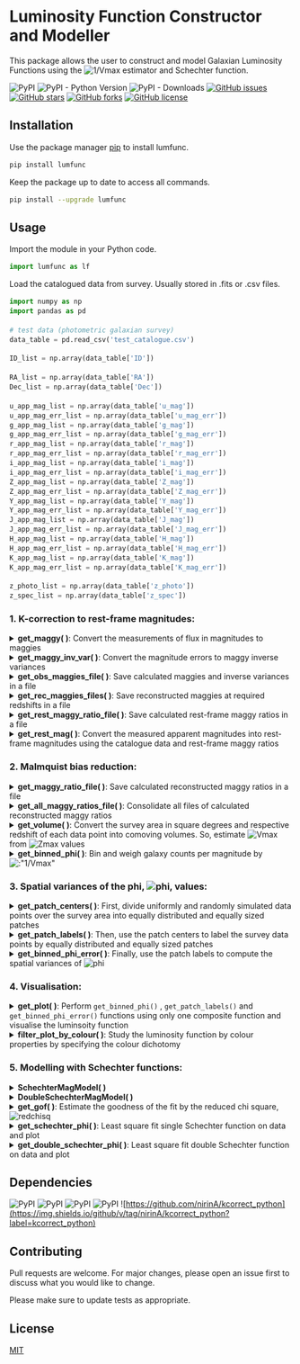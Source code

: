 # Luminosity Function Constructor and Modeller

This package allows the user to construct and model Galaxian Luminosity Functions using the ![1/Vmax](https://render.githubusercontent.com/render/math?math=\frac{1}{V_{max}} ) estimator and Schechter function. 

![PyPI](https://img.shields.io/pypi/v/lumfunc?color=sucess)    ![PyPI - Python Version](https://img.shields.io/pypi/pyversions/lumfunc)    ![PyPI - Downloads](https://img.shields.io/pypi/dm/lumfunc?color=blue&label=downloads%20%E2%AC%87)    [![GitHub issues](https://img.shields.io/github/issues/manasveesaraf/lumfunc)](https://github.com/manasveesaraf/lumfunc/issues)    [![GitHub stars](https://img.shields.io/github/stars/manasveesaraf/lumfunc)](https://github.com/manasveesaraf/lumfunc/stargazers)    [![GitHub forks](https://img.shields.io/github/forks/manasveesaraf/lumfunc)](https://github.com/manasveesaraf/lumfunc/network)    [![GitHub license](https://img.shields.io/github/license/manasveesaraf/lumfunc)](https://github.com/manasveesaraf/lumfunc/blob/master/LICENSE)

## Installation

Use the package manager [pip](https://pypi.org/project/lumfunc/) to install lumfunc.

```bash
pip install lumfunc
```
Keep the package up to date to access all commands. 

```bash
pip install --upgrade lumfunc
```

## Usage

Import the module in your Python code.

```python
import lumfunc as lf
```
Load the catalogued data from survey. Usually stored in .fits or .csv files.

```python
import numpy as np
import pandas as pd

# test data (photometric galaxian survey)
data_table = pd.read_csv('test_catalogue.csv')

ID_list = np.array(data_table['ID'])

RA_list = np.array(data_table['RA'])
Dec_list = np.array(data_table['Dec'])

u_app_mag_list = np.array(data_table['u_mag'])
u_app_mag_err_list = np.array(data_table['u_mag_err'])
g_app_mag_list = np.array(data_table['g_mag'])
g_app_mag_err_list = np.array(data_table['g_mag_err'])
r_app_mag_list = np.array(data_table['r_mag'])
r_app_mag_err_list = np.array(data_table['r_mag_err'])
i_app_mag_list = np.array(data_table['i_mag'])
i_app_mag_err_list = np.array(data_table['i_mag_err'])
Z_app_mag_list = np.array(data_table['Z_mag'])
Z_app_mag_err_list = np.array(data_table['Z_mag_err'])
Y_app_mag_list = np.array(data_table['Y_mag'])
Y_app_mag_err_list = np.array(data_table['Y_mag_err'])
J_app_mag_list = np.array(data_table['J_mag'])
J_app_mag_err_list = np.array(data_table['J_mag_err'])
H_app_mag_list = np.array(data_table['H_mag'])
H_app_mag_err_list = np.array(data_table['H_mag_err'])
K_app_mag_list = np.array(data_table['K_mag'])
K_app_mag_err_list = np.array(data_table['K_mag_err'])

z_photo_list = np.array(data_table['z_photo'])
z_spec_list = np.array(data_table['z_spec'])
```


### 1. K-correction to rest-frame magnitudes:

<details><summary><b>get_maggy( )</b>: Convert the measurements of flux in magnitudes to maggies</summary>
<p>

Return maggies from magnitudes.

```python
r_maggies_list = lf.get_maggy(r_app_mag_list) 
print(r_maggies_list[0:4])
# returns 
# [2.17126084e-08 1.88972757e-08 9.39864400e-09 3.74726494e-08]

# rudimentarily:
lf.get_maggy(np.array([19.15822, 19.309002, 20.067337, 18.565714]))
# returns
# array([2.17126084e-08, 1.88972757e-08, 9.39864400e-09, 3.74726494e-08])
```

</p>
</details>

<details><summary><b>get_maggy_inv_var( )</b>: Convert the magnitude errors to maggy inverse variances</summary>
<p>

Return maggy inverse variances from maggies and magnitude errors.

```python
r_maggy_inv_var_list = lf.get_maggy_inv_var(r_maggies_list, r_app_mag_err_list)
print(r_maggy_inv_var_list[0:4])
# returns 
# [2.61353653e+20 2.21539925e+20 2.63295704e+20 1.52030876e+20]

# rudimentarily:
lf.get_maggy_inv_var(
    np.array([2.17126084e-08, 1.88972757e-08, 9.39864400e-09, 3.74726494e-08]),
    np.array([0.00309313, 0.0038601, 0.0071193, 0.00234987]))
# returns
# array([2.61353484e+20, 2.21540499e+20, 2.63295631e+20, 1.52031005e+20])
```

</p>
</details>

<details><summary><b>get_obs_maggies_file( )</b>: Save calculated maggies and inverse variances in a file</summary>
<p>

Calculate maggy and inverse variance values from apparent magnitude and their error values and save the values in a space delimited csv file with columns (without headers):
        
    redshift u_maggy g_maggy r_maggy... u_inv_var g_inv_var r_inv_var...
    
WARNING: any pre-existing file with the same name are over-written.
    
For 'ugriz' bands:
    
```python
ugriz_test_obs_maggies_file_path = 'obs_maggies_ugriz_test.csv'
ugriz_test_bands = 'ugriz'
lf.get_obs_maggies_file(ugriz_test_obs_maggies_file_path,
                        ugriz_test_bands,
                        z_photo_list,
                        u_app_mag_list,
                        g_app_mag_list,
                        r_app_mag_list,
                        i_app_mag_list,
                        Z_app_mag_list,
                        u_app_mag_err_list,
                        g_app_mag_err_list,
                        r_app_mag_err_list,
                        i_app_mag_err_list,
                        Z_app_mag_err_list)
# saves file obs_maggies_ugriz_test.csv  
```

Or, for 'ugriZYJHKs' bands:

```python
ugriZYJHKs_test_obs_maggies_file_path = 'obs_maggies_ugriZYJHKs_test.csv'
ugriZYJHKs_test_bands = 'ugriZYJHKs'
lf.get_obs_maggies_file(ugriZYJHKs_test_obs_maggies_file_path,
                        ugriZYJHKs_test_bands,
                        z_photo_list,
                        u_app_mag_list,
                        g_app_mag_list,
                        r_app_mag_list,
                        i_app_mag_list,
                        Z_app_mag_list,
                        Y_app_mag_list,
                        J_app_mag_list,
                        H_app_mag_list,
                        Ks_app_mag_list,
                        u_app_mag_err_list,
                        g_app_mag_err_list,
                        r_app_mag_err_list,
                        i_app_mag_err_list,
                        Z_app_mag_err_list,
                        Y_app_mag_err_list,
                        J_app_mag_err_list,
                        H_app_mag_err_list,
                        Ks_app_mag_err_list)
# saves file obs_maggies_ugriZYJHKs_test.csv
```
    
</p>
</details>

<details><summary><b>get_rec_maggies_files( )</b>: Save reconstructed maggies at required redshifts in a file</summary>
<p>

Define an array of required redshift values to reconstruct the observed maggy at.   
    
```python    
z_values = np.arange(0.00, 1.00, 0.01)
rec_z_list = np.around(z_values, decimals=2)
```

Using file from function <code>get_obs_maggies_file()</code>, obtain reconstructed maggy values by best-fitting galaxy SEDs on data using templates, filter transmission curves and functions from <a href="https://github.com/nirinA/kcorrect_python">kcorrect_python</a> package, and save the reconstructed maggy values in a space delimited csv file with columns (without headers):
    
    redshift rec_u_maggy rec_g_maggy rec_r_maggy...

WARNING: pre-existing file with the same name are over-written.
    
Example, for 'ugriz' bands: 
    
```python 
ugriz_test_n_bands = 5
lf.get_rec_maggies_files(ugriz_test_obs_maggies_file_path,
                         ugriz_test_n_bands,
                         rec_z_list,
                         rec_maggies_outfile_affix='ugriz_test',
                         survey='sdss',
                         band_z_shift=0.0,
                         template_vmatrix_file_path='vmatrix.default.dat',
                         template_lambda_file_path='lambda.default.dat',
                         filters_list_file_path='sdss_filters.dat')
# saves files maggies_at_z[redshift-value]_ugriz_test.csv
```
    
Or, for 'ugriZYJHKs' bands:
    
```python 
ugriZYJHKs_test_n_bands = 9
lf.get_rec_maggies_files(ugriZYJHKs_test_obs_maggies_file_path,
                         ugriZYJHKs_test_n_bands,
                         rec_z_list,
                         rec_maggies_outfile_affix='ugriZYJHKs_test',
                         survey='test',
                         band_z_shift=0.0,
                         template_vmatrix_file_path='vmatrix.test.dat',
                         template_lambda_file_path='lambda.test.dat',
                         filters_list_file_path='test_filters.dat')
# saves files maggies_at_z[redshift-value]_ugriZYJHKs_test.csv    
```
    
</p>
</details>

<details><summary><b>get_rest_maggy_ratio_file( )</b>: Save calculated rest-frame maggy ratios in a file</summary>
<p>
    
Calculate rest-frame maggy ratios i.e. (obs_maggy/rest_maggy), and save them in a csv file with 3 space delimited columns, of headers:
        
    ID rest_z maggy_ratio
    
WARNING: pre-existing file with the same name are over-written.    

```python 
r_test_band_index = 3
ugriz_test_rest_maggies_file_path = 'maggies_at_z0.00_ugriz_test.csv'
lf.get_rest_maggy_ratio_file(ID_list,
                             ugriz_test_obs_maggies_file_path,
                             ugriz_test_rest_maggies_file_path,
                             r_test_band_index,
                             rest_maggy_ratio_outfile_affix='ugriz_test')
# saves file rest_maggy_ratios_ugriz_test.csv    
```    
    
</p>
</details>

<details><summary><b>get_rest_mag( )</b>: Convert the measured apparent magnitudes into rest-frame magnitudes using the catalogue data and rest-frame maggy ratios</summary>
<p>
    
Load maggy ratios output file from the <code>get_rest_maggy_ratio_file()</code> function.

```python
maggy_ratios_table = pd.read_csv('rest_maggy_ratios_ugriz_test.csv', delimiter=' ')
r_maggy_ratio_list = np.array(maggy_ratios_table['maggy_ratio'])
```    
Return rest-frame magnitudes from the apparent magnitudes, redshifts and maggy ratios.

```python
r_rest_mag_list = lf.get_rest_mag(z_photo_list, r_app_mag_list, r_maggy_ratio_list)
print(r_rest_mag_list[0:4])
# returns 
# [-22.50048222 -20.3671756  -23.61190368 -23.75133511]

# rudimentarily:
lf.get_rest_mag(np.array([0.34, 0.17, 0.61, 0.41]),
                np.array([19.15822, 19.309002, 20.067337, 18.565714]),
                np.array([0.69938735, 0.90226577, 0.43780755, 0.59193305]))
# returns
# array([-22.50048222, -20.3671756 , -23.61190369, -23.75133512])
```

</p>
</details>

### 2. Malmquist bias reduction:

<details><summary><b>get_maggy_ratio_file( )</b>: Save calculated reconstructed maggy ratios in a file</summary>
<p>

Calculate reconstructed maggy ratios i.e. (rec_maggy/rest_maggy), and save them in a csv file with 3 space delimited columns, of headers:
        
    ID rest_z maggy_ratio
    
WARNING: pre-existing file with the same name are over-written.      
    
```python
ugriz_test_rec_maggies_file_path = 'maggies_at_z0.01_ugriz_test.csv'
lf.get_maggy_ratio_file(ID_list,
                        ugriz_test_rec_maggies_file_path,
                        ugriz_test_rest_maggies_file_path,
                        r_test_band_index,
                        maggy_ratio_outfile_affix='ugriz_test')
# saves file maggy_ratios_at_z0.01_ugriz_test.csv   
```  
    
</p>
</details>

<details><summary><b>get_all_maggy_ratios_file( )</b>: Consolidate all files of calculated reconstructed maggy ratios</summary>
<p>

Perform <code>get_maggy_ratio_file()</code> at each redshift value in rec_z_list in a separate csv file and consolidate all maggy ratios by joining the above files in the order of rec_z_list in a single csv file with 3 space delimited columns, of headers:
        
    ID rec_z maggy_ratio

The file with all maggy ratios can be used to calculate ![zmax](https://render.githubusercontent.com/render/math?math=z_{max} ).
WARNING: pre-existing file with same name will be over-written. 

```python
lf.get_all_maggy_ratios_file(rec_z_list,
                             ID_list,
                             r_test_band_index,
                             files_affix='ugriz_test')
# saves files maggy_ratios_at_z[redshift-value]_ugriz_test.csv and all_maggy_ratios_ugriz_test.csv
```    
</p>
</details>

<details><summary><b>get_volume( )</b>: Convert the survey area in square degrees and respective redshift of each data point into comoving volumes. So, estimate <img src="https://render.githubusercontent.com/render/math?math={V_{max}}" alt="Vmax" /> from <img src = "https://render.githubusercontent.com/render/math?math={z_{max}}" alt="Zmax" /> values</summary>
<p>

Load the ![zmax](https://render.githubusercontent.com/render/math?math=z_{max} ) file.

```python
zmax_table = pd.read_csv('test_zmax.csv', delimiter=' ')
z_max_list = np.array(zmax_table['zmax'])
```

Return comoving volume from the survey area and redshifts.

```python
survey_area = 2.5 #sq. degrees
Vmax_list = lf.get_volume(survey_area, z_max_list)
print(Vmax_list[:4])
# returns 
# [1756716.17902236  178625.22666027 2447025.54638078 2287569.96087901]

# rudimentarily:
lf.get_volume(2.5, np.array([0.50523681, 0.21884399, 0.57489149, 0.55985663]))
# returns
# array([1756716.14859094,  178625.22895137, 2447025.56779186, 2287569.99514156])
```

</p>
</details>

<details><summary><b>get_binned_phi( )</b>: Bin and weigh galaxy counts per magnitude by <img src="https://render.githubusercontent.com/render/math?math=\frac{1}{V_{max}}" alt=:"1/Vmax"></summary>
<p>

Return M, M errors and phi from the rest-frame magnitudes,  ![Vmax](https://render.githubusercontent.com/render/math?math=V_{max} ) values and number of bins.
    
```python
n_bins = 10
M_list, M_err_list, phi_list = lf.get_binned_phi(r_rest_mag_list, Vmax_list, n_bins)
print(M_list)
# returns
# [-25.1487769  -23.86987184 -22.59096677 -21.31206171 -20.03315665
#  -18.75425159 -17.47534652 -16.19644146 -14.9175364  -13.63863134]
print(M_err_list)
# returns
# [0.63945253 0.63945253 0.63945253 0.63945253 0.63945253 
#  0.63945253 0.63945253 0.63945253 0.63945253 0.63945253]
print(phi_list)
# returns 
# [2.78118218e+02 2.54476157e+02 6.57347457e-05 1.98257155e-04 4.84943102e-04 
#  1.02149157e-03 1.49165665e-03 4.54012724e-03 5.08195775e-03 6.14432455e-02]

# OR a rudimentarily example:
lf.get_binned_phi(
    np.array([-23, -21, -19, -22, -23, -23, -22, -23, -22, -22, -19, -21]),
    np.array([
        8e+08, 2e+08, 2e+07, 3e+08, 6e+08, 6e+08, 4e+08, 7e+08, 5e+08, 6e+08,
        7e+06, 1e+08
    ]), 4)
# returns 
# (array([-22.5, -21.5, -20.5, -19.5]),
#  array([0.5, 0.5, 0.5, 0.5]),
#  array([1.06411667e-08, 1.02900000e-08, 0.00000000e+00, 1.32300000e-07]))
```

</p>
</details>


### 3. Spatial variances of the phi, <img src="https://render.githubusercontent.com/render/math?math=\phi" alt="phi">, values:

<details><summary><b>get_patch_centers( )</b>: First, divide uniformly and randomly simulated data points over the survey area into equally distributed and equally sized patches</summary>
<p>
Load RA and Dec from uniformly distributed catalogue.

```python
uniform_data_table = pd.read_csv('test_uniform_catalogue.csv')
uniform_RA_list = np.array(uniform_data_table['uniform_RA'])
uniform_Dec_list = np.array(uniform_data_table['uniform_Dec'])
```
    
Calculates n_patches centers (RA,Dec) from RA, Dec and number of patches and saves in a csv file 
with 2 space delimited columns (without headers):
        
    RA Dec

Function does not overwrite any existing file with the same name. File need not be updated with every run.

```python
n_patches = 10
lf.get_patch_centers(uniform_RA_list,
                     uniform_Dec_list,
                     n_patches,
                     survey='kids',
                     max_iterations=int(100),
                     tolerance=1.0e-2,
                     patch_centers_outfile_affix='ugriz_test')
# saves file patch_centers_tol0.01_ugriz_test.csv
```

</p>
</details>

<details><summary><b>get_patch_labels( )</b>: Then, use the patch centers to label the survey data points by equally distributed and equally sized patches</summary>
<p>

Return patch labels for each data point from RA, Dec, number of patches and patch center guesses file.

```python
labels = lf.get_patch_labels(RA_list,
                             Dec_list,
                             n_patches,
                             'patch_centers_tol0.01_ugriz_test.csv',
                             survey='kids',
                             numba_installed=True,
                             plot_savename='test_patches.png')
# displays plot
```

![get_patch_labels](https://raw.githubusercontent.com/manasveesaraf/lumfunc/master/test/test_patches.png)

</p>
</details>

<details><summary><b>get_binned_phi_error( )</b>: Finally, use the patch labels to compute the spatial variances of <img src="https://render.githubusercontent.com/render/math?math=\phi" alt="phi"> </summary>
<p>

Return error on phi from rest-frame magnitude, maximum observed volume, labels, number of patches and number of bins.

```python
phi_err_list = lf.get_binned_phi_error(r_rest_mag_list, Vmax_list, labels, n_patches, n_bins)
print(phi_err_list)
# returns
# [6.31512459e+02 5.32152268e+02 4.31666309e-05 2.22841109e-04 4.81148550e-04 
#  3.16386417e-04 6.52443936e-04 4.68698737e-03 2.05929233e-03 1.60744165e-01]
```

</p>
</details>


### 4. Visualisation:

<details><summary><b>get_plot( )</b>: Perform <code>get_binned_phi()</code> , <code>get_patch_labels()</code> and <code>get_binned_phi_error()</code> functions using only one composite function and visualise the luminsoity function</summary>
<p>

Plot the ![1/Vmax](https://render.githubusercontent.com/render/math?math=\frac{1}{V_{max}} ) weighted luminosity function, binned by magnitude.

```python
M_list, M_err_list, phi_list, phi_err_list = lf.get_plot(
    r_rest_mag_list,
    Vmax_list,
    n_bins,
    RA_list,
    Dec_list,
    n_patches,
    centers_array,
    survey='kids',
    numba_installed=True,
    plot_savename='test_LF.png')

# displays plot
```

![get_plot](https://raw.githubusercontent.com/manasveesaraf/lumfunc/master/test/test_LF.png)

</p>
</details>



<details><summary><b>filter_plot_by_colour( )</b>: Study the luminosity function by colour properties by specifying the colour dichotomy</summary>
<p>

Calculate rest-frame magnitudes in a higher wavelength band.

```python
maggy_ratios_table = pd.read_csv('test_g_maggy_ratios.csv', delimiter=' ')
g_maggy_ratio_list = np.array(maggy_ratios_table['maggy_ratio'])
g_rest_mag_list = lf.get_rest_mag(z_photo_list, g_app_mag_list, g_maggy_ratio_list)
```                                  

Plot the ![1/Vmax](https://render.githubusercontent.com/render/math?math=\frac{1}{V_{max}} ) weighted luminosity function from data, binned by magnitude and filtered by galaxy colours. The galaxy colours are filtered by red and blue with the help of the input colour dichotomy line parameters. The colour dichotomy line parameters must be inferred first from a CMD plot.

```python
colour_cut_slope = 0.0
colour_cut_intercept = 0.65
all_M_list, all_M_err_list, all_phi_list, all_phi_err_list, red_M_list, red_M_err_list, red_phi_list, red_phi_err_list, blue_M_list, blue_M_err_list, blue_phi_list, blue_phi_err_list = lf.filter_plot_by_colour(
    colour_cut_slope,
    colour_cut_intercept,
    r_rest_mag_list,
    g_rest_mag_list,
    Vmax_list,
    n_bins,
    RA_list,
    Dec_list,
    n_patches,
    centers_array,
    survey='kids',
    numba_installed=True,
    plot_savename='test_LF_colour.png')

# displays plot
```

![filter_plot_by_colour](https://raw.githubusercontent.com/manasveesaraf/lumfunc/master/test/test_LF_colour.png)

</p>
</details>


### 5. Modelling with Schechter functions:

<details><summary><b>SchechterMagModel( )</b></summary>
<p>

Return single Schechter luminosity function in terms of magnitude from 3 free parameters of the model.

```python
M_star_guess = -20.7
phi_star_guess = 9.5e-3
alpha_guess = -1.3
sch1_model_phi_list = lf.SchechterMagModel(M_list, M_star_guess, phi_star_guess, alpha_guess)
print(sch1_model_phi_list)
# returns
# [1.85685848e-29 3.25671139e-11 1.72458831e-05 1.27468679e-03 6.12395219e-03 
#  1.26803536e-02 2.02617665e-02 2.98927403e-02 4.30310959e-02 6.14770530e-02]
```

</p>
</details>

<details><summary><b>DoubleSchechterMagModel( )</b></summary>
<p>

Return double Schechter luminosity function in terms of magnitude from 5 free parameters of the model.

```python
M_star_guess = -20.7
phi_star_1_guess = 6.16e-3
alpha_1_guess = -0.79
phi_star_2_guess = 6.16e-3
alpha_2_guess = -0.79
sch2_model_phi_list = lf.DoubleSchechterMagModel(M_list, M_star_guess,
                                                 phi_star_1_guess,
                                                 alpha_1_guess,
                                                 phi_star_2_guess,
                                                 alpha_2_guess)
print(sch2_model_phi_list)
# returns
# [1.94632963e-28 1.87206201e-10 5.43662983e-05 2.20369342e-03 5.80607779e-03 
#  6.59304119e-03 5.77743541e-03 4.67441094e-03 3.69017477e-03 2.89121864e-03]
```

</p>
</details>

<details><summary><b>get_gof( )</b>: Estimate the goodness of the fit by the reduced chi square, <img src="https://render.githubusercontent.com/render/math?math=\chi_{\nu}^{2}" alt="redchisq"></summary>
<p>

Returns reduced chi squared estimate of goodness of fit from observed values, modelled values, errors and number of free parameters used in model.

```python
m = 3
gof = lf.get_gof(phi_list, phi_err_list, sch1_model_phi_list, m)
print(gof)
# returns
# 79.66254082924551
```

</p>
</details>

<details><summary><b>get_schechter_phi( )</b>: Least square fit single Schechter function on data and plot</summary>
<p>

Returns least square fit of phi with single Schechter function, reduced chi squared estimate and the 3 Schechter parameters with their errors.

```python
sch1_model_phi_list, chi_sq_1, M_star, M_star_err, phi_star, phi_star_err, alpha_star, alpha_star_err = lf.get_schechter_phi(
    M_list,
    M_err_list,
    all_phi_list,
    all_phi_err_list,
    np.array([M_star_guess, phi_star_guess, alpha_guess]),
    plot_savename='test_Sch.png')

# displays plot
```

![get_schechter_phi](https://raw.githubusercontent.com/manasveesaraf/lumfunc/master/test/test_Sch.png)

</p>
</details>

<details><summary><b>get_double_schechter_phi( )</b>: Least square fit double Schechter function on data and plot</summary>
<p>
    
Returns least square fit of phi with double Schechter function, reduced chi squared estimate and the 5 Schechter parameters with their errors.    

```python
sch2_model_phi_list, chi_sq_1, M_star, M_star_err, phi_star_1, phi_star_err_1, phi_star_2, phi_star_err_2, alpha_star_1, alpha_star_err_1, alpha_star_2, alpha_star_err_2 = lf.get_double_schechter_phi(
    M_list,
    M_err_list,
    all_phi_list,
    all_phi_err_list,
    np.array([M_star_guess, phi_star_1_guess, alpha_1_guess, phi_star_2_guess, alpha_2_guess]),
    plot_savename='test_dSch.png')

# displays plot
```

![get_double_schechter_phi](https://raw.githubusercontent.com/manasveesaraf/lumfunc/master/test/test_dSch.png)

</p>
</details>

## Dependencies
![PyPI](https://img.shields.io/pypi/v/astropy?label=astropy)    ![PyPI](https://img.shields.io/pypi/v/numpy?label=numpy)    ![PyPI](https://img.shields.io/pypi/v/scipy?label=scipy)    ![PyPI](https://img.shields.io/pypi/v/matplotlib?label=matplotlib)  ![https://github.com/nirinA/kcorrect_python](https://img.shields.io/github/v/tag/nirinA/kcorrect_python?label=kcorrect_python)

## Contributing
Pull requests are welcome. For major changes, please open an issue first to discuss what you would like to change.

Please make sure to update tests as appropriate.

## License
[MIT](https://github.com/manasveesaraf/LuminosityFunction/blob/master/LICENSE)
